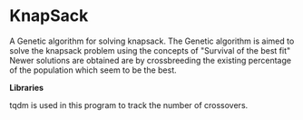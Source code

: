 # KnapSack
A Genetic algorithm for solving knapsack.
The Genetic algorithm is aimed to solve the knapsack problem using the concepts of "Survival of the best fit"
Newer solutions are obtained are by crossbreeding the existing percentage of the population which seem to be the best.

**Libraries**

  tqdm is used in this program to track the number of crossovers.
